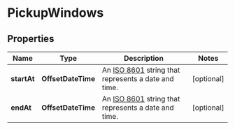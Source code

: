 

# PickupWindows


## Properties

| Name | Type | Description | Notes |
|------------ | ------------- | ------------- | -------------|
|**startAt** | **OffsetDateTime** | An [ISO 8601](https://en.wikipedia.org/wiki/ISO_8601) string that represents a date and time.  |  [optional] |
|**endAt** | **OffsetDateTime** | An [ISO 8601](https://en.wikipedia.org/wiki/ISO_8601) string that represents a date and time.  |  [optional] |



